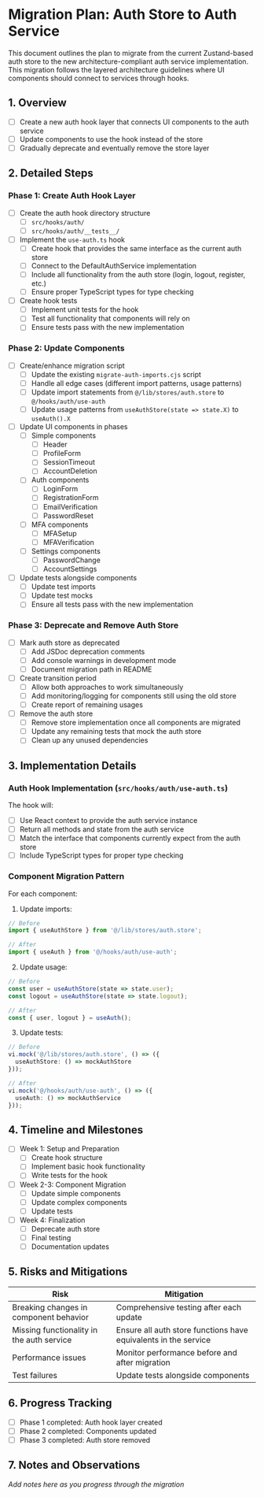 # Migration Plan: Auth Store to Auth Service

This document outlines the plan to migrate from the current Zustand-based auth store to the new architecture-compliant auth service implementation. This migration follows the layered architecture guidelines where UI components should connect to services through hooks.

## 1. Overview

- [ ] Create a new auth hook layer that connects UI components to the auth service
- [ ] Update components to use the hook instead of the store
- [ ] Gradually deprecate and eventually remove the store layer

## 2. Detailed Steps

### Phase 1: Create Auth Hook Layer

- [ ] Create the auth hook directory structure
  - [ ] `src/hooks/auth/`
  - [ ] `src/hooks/auth/__tests__/`

- [ ] Implement the `use-auth.ts` hook
  - [ ] Create hook that provides the same interface as the current auth store
  - [ ] Connect to the DefaultAuthService implementation
  - [ ] Include all functionality from the auth store (login, logout, register, etc.)
  - [ ] Ensure proper TypeScript types for type checking

- [ ] Create hook tests
  - [ ] Implement unit tests for the hook
  - [ ] Test all functionality that components will rely on
  - [ ] Ensure tests pass with the new implementation

### Phase 2: Update Components

- [ ] Create/enhance migration script
  - [ ] Update the existing `migrate-auth-imports.cjs` script
  - [ ] Handle all edge cases (different import patterns, usage patterns)
  - [ ] Update import statements from `@/lib/stores/auth.store` to `@/hooks/auth/use-auth`
  - [ ] Update usage patterns from `useAuthStore(state => state.X)` to `useAuth().X`

- [ ] Update UI components in phases
  - [ ] Simple components
    - [ ] Header
    - [ ] ProfileForm
    - [ ] SessionTimeout
    - [ ] AccountDeletion
  - [ ] Auth components
    - [ ] LoginForm
    - [ ] RegistrationForm
    - [ ] EmailVerification
    - [ ] PasswordReset
  - [ ] MFA components
    - [ ] MFASetup
    - [ ] MFAVerification
  - [ ] Settings components
    - [ ] PasswordChange
    - [ ] AccountSettings

- [ ] Update tests alongside components
  - [ ] Update test imports
  - [ ] Update test mocks
  - [ ] Ensure all tests pass with the new implementation

### Phase 3: Deprecate and Remove Auth Store

- [ ] Mark auth store as deprecated
  - [ ] Add JSDoc deprecation comments
  - [ ] Add console warnings in development mode
  - [ ] Document migration path in README

- [ ] Create transition period
  - [ ] Allow both approaches to work simultaneously
  - [ ] Add monitoring/logging for components still using the old store
  - [ ] Create report of remaining usages

- [ ] Remove the auth store
  - [ ] Remove store implementation once all components are migrated
  - [ ] Update any remaining tests that mock the auth store
  - [ ] Clean up any unused dependencies

## 3. Implementation Details

### Auth Hook Implementation (`src/hooks/auth/use-auth.ts`)

The hook will:
- [ ] Use React context to provide the auth service instance
- [ ] Return all methods and state from the auth service
- [ ] Match the interface that components currently expect from the auth store
- [ ] Include TypeScript types for proper type checking

### Component Migration Pattern

For each component:

1. Update imports:
```typescript
// Before
import { useAuthStore } from '@/lib/stores/auth.store';

// After
import { useAuth } from '@/hooks/auth/use-auth';
```

2. Update usage:
```typescript
// Before
const user = useAuthStore(state => state.user);
const logout = useAuthStore(state => state.logout);

// After
const { user, logout } = useAuth();
```

3. Update tests:
```typescript
// Before
vi.mock('@/lib/stores/auth.store', () => ({
  useAuthStore: () => mockAuthStore
}));

// After
vi.mock('@/hooks/auth/use-auth', () => ({
  useAuth: () => mockAuthService
}));
```

## 4. Timeline and Milestones

- [ ] Week 1: Setup and Preparation
  - [ ] Create hook structure
  - [ ] Implement basic hook functionality
  - [ ] Write tests for the hook

- [ ] Week 2-3: Component Migration
  - [ ] Update simple components
  - [ ] Update complex components
  - [ ] Update tests

- [ ] Week 4: Finalization
  - [ ] Deprecate auth store
  - [ ] Final testing
  - [ ] Documentation updates

## 5. Risks and Mitigations

| Risk | Mitigation |
|------|------------|
| Breaking changes in component behavior | Comprehensive testing after each update |
| Missing functionality in the auth service | Ensure all auth store functions have equivalents in the service |
| Performance issues | Monitor performance before and after migration |
| Test failures | Update tests alongside components |

## 6. Progress Tracking

- [ ] Phase 1 completed: Auth hook layer created
- [ ] Phase 2 completed: Components updated
- [ ] Phase 3 completed: Auth store removed

## 7. Notes and Observations

*Add notes here as you progress through the migration*